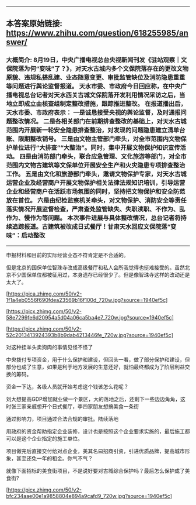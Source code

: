 ----------------------------------------
## 本答案原始链接: https://www.zhihu.com/question/618255985/answer/
### 大概简介: 8月19日，中央广播电视总台央视新闻刊发《驻站观察｜文保院落为何“变味”了？》，对天水古城内多个文保院落存在的更改文物原貌、违规私搭乱建、业态随意变更、审批监管缺位及消防隐患重重等问题进行舆论监督报道。 天水市委、市政府今日回应称，在中央广播电视总台记者对天水西关古城文保院落开发利用情况采访之后，当地立即成立由核查组制定整改措施，跟踪推进整改。 在报道播出后，天水市委、市政府表示： 一是诚恳接受央视的舆论监督，及时通报问题整改情况。 二是各相关部门在前期排查整改的基础上，对天水古城范围内开展新一轮安全隐患排查整治，对发现的问题隐患建立清单台账、限期整改销号。 三是由文物主管部门牵头，对全市范围内文物保护单位进行“大排查”“大整治”。同时，集中开展文物保护知识宣传活动。 四是由消防部门牵头，联合应急管理、文化旅游等部门，对全市范围内文物古建筑等文保单位开展安全生产和火灾隐患专项排查整治工作。 五是由文化和旅游部门牵头，邀请文物保护专家，对天水古城运营企业及经营商户开展文物保护相关法律法规知识培训，引导运营企业和经营商户在活跃市场氛围的同时，坚持把文物保护和安全防范放在首位。 六是由纪检监察机关牵头，对文物保护、消防安全等责任落实情况开展监督检查，严肃查处监管缺失、失职渎职、不作为、乱作为、慢作为等问题。 本次事件进展与具体整改情况，总台记者将持续追踪报道。古建筑被改成日式餐厅！甘肃天水回应文保院落“变味”：启动整改
----------------------------------------
申报材料和目前的实际经营业态不符肯定是不合适的。

但是北京的国保单位智珠寺改成高级餐厅和私人会所我觉得也挺难接受的。虽然北京不少国保单位都被征用过，本身遗存已经很少了。但是像智珠寺这样的改动还是太大了。

[https://pica.zhimg.com/50/v2-1f1a4eb0556f690fdea23569b16f100d_720w.jpg?source=1940ef5c]




[https://picx.zhimg.com/50/v2-58e7299fe6d20954a5d04a06ca5ba4e7_720w.jpg?source=1940ef5c]




[https://picx.zhimg.com/50/v2-52c2013413924393b8b9dab4213446fe_720w.jpg?source=1940ef5c]



对这种挂羊头卖狗肉的事情见怪不怪了

中央拨付专项资金，用于什么保护和建设，但回头一看，做了部分保护和建设，但部分也成了生意，如果是利于地方发展的生意还好，就怕最终都成为了阶层利益交换的筹码。

资金一下达，各级人员就开始考虑这个钱该怎么花呢？

刘大想提高GDP增加就业做一个景区，大的落地之后，还剩下一些边边角角，这时张三家亲戚想开个日式餐厅，李四家朋友想搞美食一条街

通过影响力，项目通过合法合规的审批。陆续落地

用政府的资金帮助指定企业装修，设计也是按照这个企业要求实施的，最后施工都可以是这个企业指定的施工单位。

项目做完后直接交付给对点企业，美其名曰招商引资，引进优质品牌，提高城市形象，甚至还免一年的租金。你气不气？

就像下面招标的美食街项目，不是说好要对古城综合保护吗？最后怎么保护成了美食街?

[https://picx.zhimg.com/50/v2-bfc234aae00e1a9858804e894a9cafd9_720w.jpg?source=1940ef5c]

